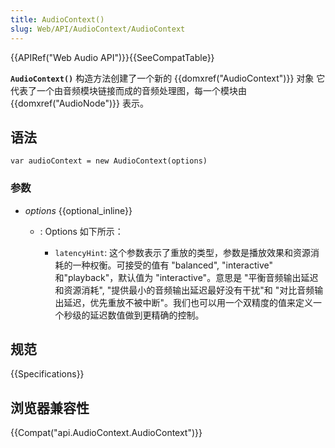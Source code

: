 ```yaml
---
title: AudioContext()
slug: Web/API/AudioContext/AudioContext
---
```

{{APIRef("Web Audio API")}}{{SeeCompatTable}}

**`AudioContext()`** 构造方法创建了一个新的 {{domxref("AudioContext")}} 对象 它代表了一个由音频模块链接而成的音频处理图，每一个模块由 {{domxref("AudioNode")}} 表示。

## 语法

```plain
var audioContext = new AudioContext(options)
```

### 参数

- _options_ {{optional_inline}}

  - : Options 如下所示：

    - `latencyHint`: 这个参数表示了重放的类型，参数是播放效果和资源消耗的一种权衡。可接受的值有 "balanced", "interactive" 和"playback"，默认值为 "interactive"。意思是 "平衡音频输出延迟和资源消耗", "提供最小的音频输出延迟最好没有干扰"和 "对比音频输出延迟，优先重放不被中断"。我们也可以用一个双精度的值来定义一个秒级的延迟数值做到更精确的控制。

## 规范

{{Specifications}}

## 浏览器兼容性

{{Compat("api.AudioContext.AudioContext")}}
